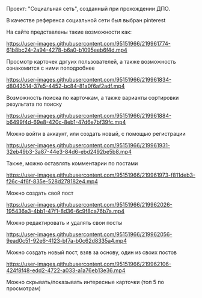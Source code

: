 Проект: "Социальная сеть", созданный при прохождении ДПО.

В качестве референса социальной сети был выбран pinterest

На сайте представлены такие возможности как:
  
https://user-images.githubusercontent.com/95151966/219961774-61b8bc24-2a94-4278-b6a0-b1095eeb6f4d.mp4

Просмотр карточек дргуих пользователей, а также возможность ознакомится с ними поподробнее


https://user-images.githubusercontent.com/95151966/219961834-d8043514-37e5-4452-bc84-81a0f6af2adf.mp4

Возможность поиска по карточкам, а также варианты сортировки результата по поиску


https://user-images.githubusercontent.com/95151966/219961884-b6499f4d-69e8-420c-8eb1-47d6e7bf39fc.mp4

Можно войти в аккаунт, или создать новый, с помощью регистрации


https://user-images.githubusercontent.com/95151966/219961931-32eb49b3-3a87-44e3-84d6-ebd2492be5b8.mp4

Также, можно оставлять комментарии по постами

  
https://user-images.githubusercontent.com/95151966/219961973-f811deb3-f26c-4f6f-835e-528d278182e4.mp4

Можно создать свой пост


https://user-images.githubusercontent.com/95151966/219962026-195436a3-4bb1-47f1-8d36-6c9f8ca76b7a.mp4

Можно редактировать и удалять свои посты


https://user-images.githubusercontent.com/95151966/219962056-9ead0c51-92e6-4123-bf7a-b0c62d8335a4.mp4

Можно создать новый пост, взяв за основу, один из своих постов


https://user-images.githubusercontent.com/95151966/219962106-424f8f48-edd2-4722-a033-a1a76eb13e36.mp4

Можно скрывать/показывать интересные карточки (топ 5 по просмотрам)
